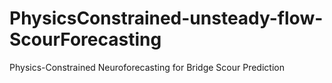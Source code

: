 # PhysicsConstrained-unsteady-flow-ScourForecasting
Physics-Constrained Neuroforecasting for Bridge Scour Prediction
